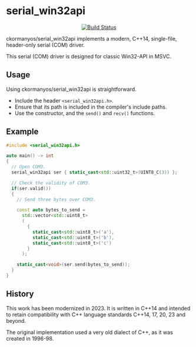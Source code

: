 serial_win32api
==================

<p align="center">
    <a href="https://github.com/ckormanyos/serial_win32api/actions">
        <img src="https://github.com/ckormanyos/serial_win32api/actions/workflows/serial_win32api.yml/badge.svg" alt="Build Status"></a>
</p>

ckormanyos/serial_win32api implements a modern, C++14, single-file,
header-only serial (COM) driver.

This serial (COM) driver is designed for classic Win32-API in MSVC.

## Usage

Using ckormanyos/serial_win32api is straightforward.
  - Include the header `<serial_win32api.h>`.
  - Ensure that its path is included in the compiler's include paths.
  - Use the constructor, and the `send()` and `recv()` functions.

## Example

```cpp
#include <serial_win32api.h>

auto main() -> int
{
  // Open COM3.
  serial_win32api ser { static_cast<std::uint32_t>(UINT8_C(3)) };

  // Check the validity of COM3.
  if(ser.valid())
  {
    // Send three bytes over COM3.

    const auto bytes_to_send =
      std::vector<std::uint8_t>
      (
        {
          static_cast<std::uint8_t>('a'),
          static_cast<std::uint8_t>('b'),
          static_cast<std::uint8_t>('c')
        }
      );

    static_cast<void>(ser.send(bytes_to_send));
  }
}
```

## History

This work has been modernized in 2023. It is written in C++14
and intended to retain compatibility with C++ language standards
C++14, 17, 20, 23 and beyond.

The original implementation used a very old dialect of C++,
as it was created in 1996-98.

